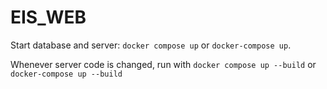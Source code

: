 # EIS_WEB

Start database and server:  `docker compose up` or `docker-compose up`.

Whenever server code is changed, run with `docker compose up --build` or `docker-compose up --build`